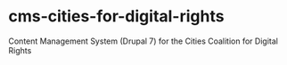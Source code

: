 # cms-cities-for-digital-rights
Content Management System (Drupal 7) for the Cities Coalition for Digital Rights
